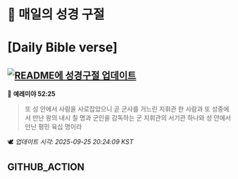 # 🙏 매일의 성경 구절
# [Daily Bible verse]
## [![README에 성경구절 업데이트](https://github.com/DONGSUKA/first_test/actions/workflows/update-readme-bible.yml/badge.svg)](https://github.com/DONGSUKA/first_test/actions/workflows/update-readme-bible.yml)
<!-- START_BIBLE_VERSE -->
📖 **예레미야 52:25**
> 또 성 안에서 사람을 사로잡았으니 곧 군사를 거느린 지휘관 한 사람과 또 성중에서 만난 왕의 내시 칠 명과 군인을 감독하는 군 지휘관의 서기관 하나와 성 안에서 만난 평민 육십 명이라

🕊️ _업데이트 시각: 2025-09-25 20:24:09 KST_
  <!-- END_BIBLE_VERSE -->
## GITHUB_ACTION
